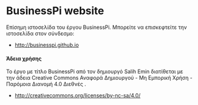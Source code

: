 # BusinessPi website

Επίσημη ιστοσελίδα του έργου BusinessPi. Μπορείτε να επισκεφτείτε την ιστοσελίδα στον σύνδεσμο:

- <http://businesspi.github.io>

#### Άδεια χρήσης

Το έργο με τίτλο BusinessPi από τον δημιουργό Salih Emin διατίθεται με την άδεια Creative Commons Αναφορά Δημιουργού - Μη Εμπορική Χρήση - Παρόμοια Διανομή 4.0 Διεθνές .

- http://creativecommons.org/licenses/by-nc-sa/4.0/

